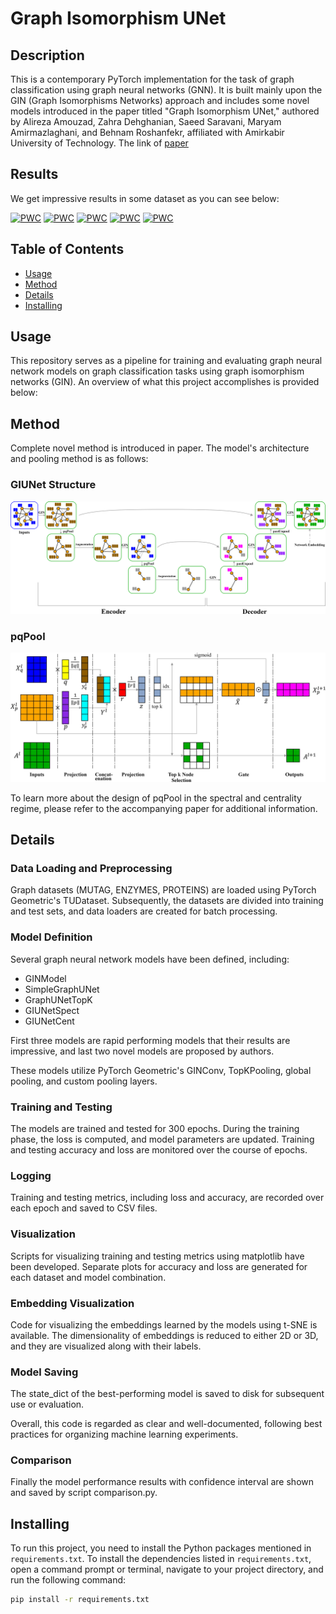 # Graph Isomorphism UNet

## Description

This is a contemporary PyTorch implementation for the task of graph classification using graph neural networks (GNN). It is built mainly upon the GIN (Graph Isomorphisms Networks) approach and includes some novel models introduced in the paper titled "Graph Isomorphism UNet," authored by Alireza Amouzad, Zahra Dehghanian, Saeed Saravani, Maryam Amirmazlaghani, and Behnam Roshanfekr, affiliated with Amirkabir University of Technology.
The link of [paper](https://doi.org/10.1016/j.eswa.2023.121280)

## Results

We get impressive results in some dataset as you can see below:

[![PWC](https://img.shields.io/endpoint.svg?url=https://paperswithcode.com/badge/graph-isomorphism-unet/graph-classification-on-ptc)](https://paperswithcode.com/sota/graph-classification-on-ptc?p=graph-isomorphism-unet)
[![PWC](https://img.shields.io/endpoint.svg?url=https://paperswithcode.com/badge/graph-isomorphism-unet/graph-classification-on-mutag)](https://paperswithcode.com/sota/graph-classification-on-mutag?p=graph-isomorphism-unet)
[![PWC](https://img.shields.io/endpoint.svg?url=https://paperswithcode.com/badge/graph-isomorphism-unet/graph-classification-on-enzymes)](https://paperswithcode.com/sota/graph-classification-on-enzymes?p=graph-isomorphism-unet)
[![PWC](https://img.shields.io/endpoint.svg?url=https://paperswithcode.com/badge/graph-isomorphism-unet/graph-classification-on-imdb-m)](https://paperswithcode.com/sota/graph-classification-on-imdb-m?p=graph-isomorphism-unet)
[![PWC](https://img.shields.io/endpoint.svg?url=https://paperswithcode.com/badge/graph-isomorphism-unet/graph-classification-on-imdb-b)](https://paperswithcode.com/sota/graph-classification-on-imdb-b?p=graph-isomorphism-unet)

## Table of Contents

- [Usage](#usage)
- [Method](#method)
- [Details](#details)
- [Installing](#installing)

## Usage

This repository serves as a pipeline for training and evaluating graph neural network models on graph classification tasks using graph isomorphism networks (GIN). An overview of what this project accomplishes is provided below:

## Method

Complete novel method is introduced in paper. The model's architecture and pooling method is as follows:

### GIUNet Structure

![model_archotecture](./paper_images/Model_Architecture.jpg)

### pqPool

![pqPool](./paper_images/Pooling.jpg)

To learn more about the design of pqPool in the spectral and centrality regime, please refer to the accompanying paper for additional information.

## Details

### Data Loading and Preprocessing

Graph datasets (MUTAG, ENZYMES, PROTEINS) are loaded using PyTorch Geometric's TUDataset. Subsequently, the datasets are divided into training and test sets, and data loaders are created for batch processing.

### Model Definition

Several graph neural network models have been defined, including:

- GINModel
- SimpleGraphUNet
- GraphUNetTopK
- GIUNetSpect
- GIUNetCent

First three models are rapid performing models that their results are impressive, and last two novel models are proposed by authors.

These models utilize PyTorch Geometric's GINConv, TopKPooling, global pooling, and custom pooling layers.

### Training and Testing

The models are trained and tested for 300 epochs. During the training phase, the loss is computed, and model parameters are updated. Training and testing accuracy and loss are monitored over the course of epochs.

### Logging

Training and testing metrics, including loss and accuracy, are recorded over each epoch and saved to CSV files.

### Visualization

Scripts for visualizing training and testing metrics using matplotlib have been developed. Separate plots for accuracy and loss are generated for each dataset and model combination.

### Embedding Visualization

Code for visualizing the embeddings learned by the models using t-SNE is available. The dimensionality of embeddings is reduced to either 2D or 3D, and they are visualized along with their labels.

### Model Saving

The state_dict of the best-performing model is saved to disk for subsequent use or evaluation.

Overall, this code is regarded as clear and well-documented, following best practices for organizing machine learning experiments.

### Comparison

Finally the model performance results with confidence interval are shown and saved by script comparison.py. 

## Installing

To run this project, you need to install the Python packages mentioned in `requirements.txt`. To install the dependencies listed in `requirements.txt`, open a command prompt or terminal, navigate to your project directory, and run the following command:

```bash
pip install -r requirements.txt
